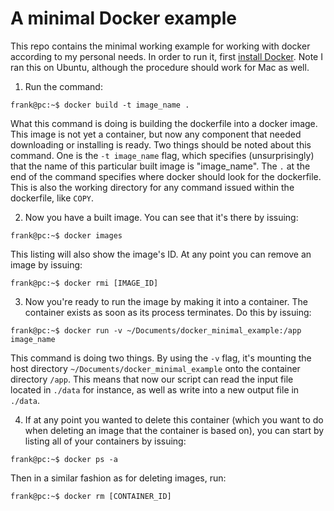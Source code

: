# A minimal Docker example

This repo contains the minimal working example for working with docker according to my personal needs.
In order to run it, first [install Docker](https://docs.docker.com/install/). Note I ran this on Ubuntu,
although the procedure should work for Mac as well.

1. Run the command:
```console
frank@pc:~$ docker build -t image_name .
```
What this command is doing is building the dockerfile into a docker image. This image is not yet a container, but now any component that needed downloading or installing is ready. Two things should be noted about this command. One is the `-t image_name` flag, which specifies
(unsurprisingly) that the name of this particular built image is "image_name". The `.` at the end of the command specifies where docker
should look for the dockerfile. This is also the working directory for any command issued within the dockerfile, like `COPY`.

2. Now you have a built image. You can see that it's there by issuing:
```console
frank@pc:~$ docker images
```
This listing will also show the image's ID. At any point you can remove an image by issuing:
```console
frank@pc:~$ docker rmi [IMAGE_ID]
```

3. Now you're ready to run the image by making it into a container. The container exists as soon as its process terminates.
Do this by issuing:
```console
frank@pc:~$ docker run -v ~/Documents/docker_minimal_example:/app image_name
```
This command is doing two things. By using the `-v` flag, it's mounting the host directory `~/Documents/docker_minimal_example` onto the
container directory `/app`. This means that now our script can read the input file located in `./data` for instance, as well as write
into a new output file in `./data`.

4. If at any point you wanted to delete this container (which you want to do when deleting an image that the container is based on), you can
start by listing all of your containers by issuing:
```console
frank@pc:~$ docker ps -a
```
Then in a similar fashion as for deleting images, run:
```console
frank@pc:~$ docker rm [CONTAINER_ID]
```